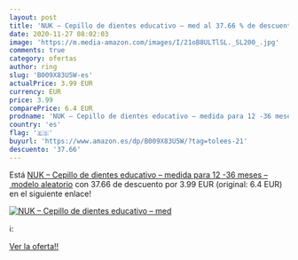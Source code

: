 ```yaml
---
layout: post
title: 'NUK – Cepillo de dientes educativo – med al 37.66 % de descuento'
date: 2020-11-27 08:02:03
image: 'https://m.media-amazon.com/images/I/21oB8ULTlSL._SL200_.jpg'
comments: true
category: ofertas
author: ring
slug: 'B009X83U5W-es'
actualPrice: 3.99 EUR
currency: EUR
price: 3.99
comparePrice: 6.4 EUR
prodname: 'NUK – Cepillo de dientes educativo – medida para 12 -36 meses – modelo aleatorio'
country: 'es'
flag: '🇪🇸'
buyurl: 'https://www.amazon.es/dp/B009X83U5W/?tag=tolees-21'
descuento: '37.66'
---
```


Está [NUK – Cepillo de dientes educativo – medida para 12 -36 meses – modelo aleatorio](https://www.amazon.es/dp/B009X83U5W/?tag=tolees-21) con 37.66 de descuento por 3.99 EUR (original: 6.4 EUR) en el siguiente enlace!

[![NUK – Cepillo de dientes educativo – med](https://m.media-amazon.com/images/I/21oB8ULTlSL._SL200_.jpg)](https://www.amazon.es/dp/B009X83U5W/?tag=tolees-21)

ℹ️:


[Ver la oferta!!](https://www.amazon.es/dp/B009X83U5W/?tag=tolees-21)
